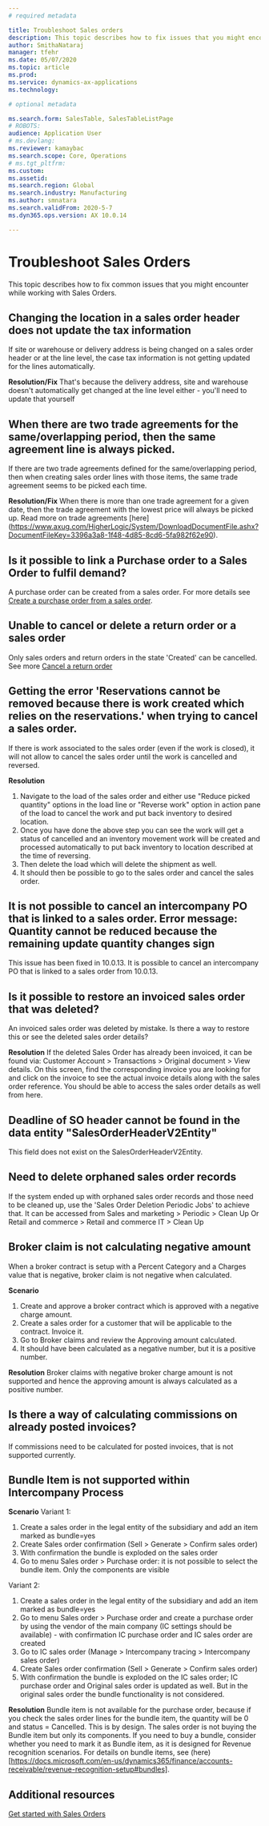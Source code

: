 ```yaml
---
# required metadata

title: Troubleshoot Sales orders
description: This topic describes how to fix issues that you might encounter while working with Sales Orders.
author: SmithaNataraj
manager: tfehr
ms.date: 05/07/2020
ms.topic: article
ms.prod: 
ms.service: dynamics-ax-applications
ms.technology: 

# optional metadata

ms.search.form: SalesTable, SalesTableListPage
# ROBOTS: 
audience: Application User
# ms.devlang: 
ms.reviewer: kamaybac
ms.search.scope: Core, Operations
# ms.tgt_pltfrm: 
ms.custom: 
ms.assetid: 
ms.search.region: Global
ms.search.industry: Manufacturing
ms.author: smnatara
ms.search.validFrom: 2020-5-7
ms.dyn365.ops.version: AX 10.0.14

---
```

# Troubleshoot Sales Orders 

This topic describes how to fix common issues that you might encounter while working with Sales Orders.

##  Changing the location in a sales order header does not update the tax information 
If site or warehouse or delivery address is being changed on a sales order header or at the line level, the case tax information is not getting updated for the lines automatically.
		
**Resolution/Fix**
That's because the delivery address, site and warehouse doesn't automatically get changed at the line level either - you'll need to update that yourself

##  When there are two trade agreements for the same/overlapping period, then the same agreement line is always picked.
If there are two trade agreements defined for the same/overlapping period, then when creating sales order lines with those items, the same trade agreement seems to be picked each time.
		
**Resolution/Fix**
When there is more than one trade agreement for a given date, then the trade agreement with the lowest price will always be picked up. Read more on trade agreements [here] (https://www.axug.com/HigherLogic/System/DownloadDocumentFile.ashx?DocumentFileKey=3396a3a8-1f48-4d85-8cd6-5fa982f62e90).

## Is it possible to link a Purchase order to a Sales Order to fulfil demand? 
A purchase order can be created from a sales order. For more details see [Create a purchase order from a sales order](https://docs.microsoft.com/en-us/dynamics365/supply-chain/sales-marketing/tasks/create-purchase-order-sales-order).

## Unable to cancel or delete a return order or a sales order
Only sales orders and return orders in the state 'Created' can be cancelled. See more [Cancel a return order](https://docs.microsoft.com/en-us/dynamics365/supply-chain/service-management/cancel-return-order)

## Getting the error 'Reservations cannot be removed because there is work created which relies on the reservations.' when trying to cancel a sales order.
If there is work associated to the sales order (even if the work is closed), it will not allow to cancel the sales order until the work is cancelled and reversed.

**Resolution**
1. Navigate to the load of the sales order and either use "Reduce picked quantity" options in the load line or "Reverse work" option in action pane of the load to cancel the work and put back inventory to desired location.
2. Once you have done the above step you can see the work will get a status of cancelled and an inventory movement work will be created and processed automatically to put back inventory to location described at the time of reversing.
3. Then delete the load which will delete the shipment as well.
4. It should then be possible to go to the sales order and cancel the sales order.

## It is not possible to cancel an intercompany PO that is linked to a sales order. Error message: Quantity cannot be reduced because the remaining update quantity changes sign
This issue has been fixed in 10.0.13. It is possible to cancel an intercompany PO that is linked to a sales order from 10.0.13.

## Is it possible to restore an invoiced sales order that was deleted?
An invoiced sales order was deleted by mistake. Is there a way to restore this or see the deleted sales order details?

**Resolution**
If the deleted Sales Order has already been invoiced, it can be found via:  Customer Account > Transactions > Original document > View details. On this screen, find the corresponding invoice you are looking for and click on the invoice to see the actual invoice details along with the sales order reference. You should be able to access the sales order details as well from here.

## Deadline of SO header cannot be found in the data entity "SalesOrderHeaderV2Entity"

This field does not exist on the SalesOrderHeaderV2Entity.

## Need to delete orphaned sales order records
If the system ended up with orphaned sales order records and those need to be cleaned up, use the 'Sales Order Deletion Periodic Jobs' to achieve that. It can be accessed from  Sales and marketing > Periodic > Clean Up Or Retail and commerce > Retail and commerce IT > Clean Up

## Broker claim is not calculating negative amount
When a broker contract is setup with a Percent Category and a Charges value that is negative, broker claim is not negative when calculated.
 
**Scenario** 
 1. Create and approve a broker contract which is approved with a negative charge amount. 
 2. Create a sales order for a customer that will be applicable to the contract. Invoice it.
 3. Go to Broker claims and review the Approving amount calculated. 
 4. It should have been calculated as a negative number, but it is a positive number.

**Resolution**
Broker claims with negative broker charge amount is not supported and hence the approving amount is always calculated as a positive number.

## Is there a way of calculating commissions on already posted invoices?
If commissions need to be calculated for posted invoices, that is not supported currently. 

##  Bundle Item is not supported within Intercompany Process
**Scenario**
Variant 1:
1. Create a sales order in the legal entity of the subsidiary and add an item marked as bundle=yes
2. Create Sales order confirmation (Sell > Generate > Confirm sales order)
3. With confirmation the bundle is exploded on the sales order
4. Go to menu Sales order > Purchase order: it is not possible to select the bundle item. Only the components are visible

Variant 2:
1. Create a sales order in the legal entity of the subsidiary and add an item marked as bundle=yes
2. Go to menu Sales order > Purchase order and create a purchase order by using the vendor of the main company (IC settings should be available) - with confirmation IC purchase order and IC sales order are created
3. Go to IC sales order (Manage > Intercompany tracing > Intercompany sales order)
4. Create Sales order confirmation (Sell > Generate > Confirm sales order)
5. With confirmation the bundle is exploded on the IC sales order; IC purchase order and Original sales order is updated as well. But in the original sales order the bundle functionality is not considered.

**Resolution**
Bundle item is not available for the purchase order, because if you check the sales order lines for the bundle item, the quantity will be 0 and status = Cancelled. This is by design. The sales order is not buying the Bundle item but only its components. If you need to buy a bundle, consider whether you need to mark it as Bundle item, as it is designed for Revenue recognition scenarios. For details on bundle items, see (here)[https://docs.microsoft.com/en-us/dynamics365/finance/accounts-receivable/revenue-recognition-setup#bundles].


## Additional resources

[Get started with Sales Orders](get-started.md)


